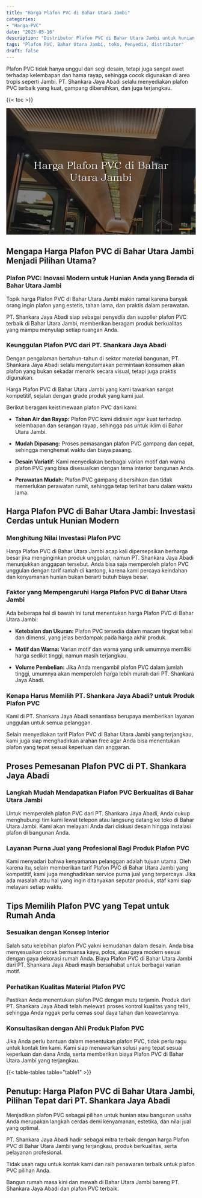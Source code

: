 ```yaml
---
title: "Harga Plafon PVC di Bahar Utara Jambi"
categories: 
- "Harga-PVC"
date: "2025-05-16"
description: "Distributor Plafon PVC di Bahar Utara Jambi untuk hunian, office, dan gerai. Material berkualitas, pilihan motif, warna menarik, dengan layanan penempatan dikerjakan oleh tenaga ahli ahli serta garansi resmi!|Jasa penyediaan Plafon PVC di Bahar Utara Jambi bagi keperluan rumah, office, maupun ritel, dengan produk unggulan dan pemasangan oleh teknisi profesional serta jaminan resmi.|Solusi Plafon PVC di Bahar Utara Jambi yang terbukti untuk hunian, office, dan gerai, dengan produk unggulan dan pemasangan oleh tenaga ahli berpengalaman serta jaminan resmi.|Penjualan Plafon PVC di Bahar Utara Jambi untuk rumah, office, serta gerai, beserta produk unggulan dan pemasangan ditangani oleh tim berpengalaman, dilengkapi beserta garansi resmi.}"
tags: "Plafon PVC, Bahar Utara Jambi, toko, Penyedia, distributor"
draft: false
---
```


Plafon PVC tidak hanya unggul dari segi desain, tetapi juga sangat awet terhadap kelembapan dan hama rayap, sehingga cocok digunakan di area tropis seperti Jambi. PT. Shankara Jaya Abadi selalu menyediakan plafon PVC terbaik yang kuat, gampang dibersihkan, dan juga terjangkau.

{{< toc >}}

![Harga Plafon PVC di Bahar Utara Jambi](/images/Harga-PVC/Harga-Plafon-PVC-di-Bahar-Utara-Jambi.png)


## Mengapa Harga Plafon PVC di Bahar Utara Jambi Menjadi Pilihan Utama?

### Plafon PVC: Inovasi Modern untuk Hunian Anda yang Berada di Bahar Utara Jambi

Topik harga Plafon PVC di Bahar Utara Jambi makin ramai karena banyak orang ingin plafon yang estetis, tahan lama, dan praktis dalam perawatan.

PT. Shankara Jaya Abadi siap sebagai penyedia dan supplier plafon PVC terbaik di Bahar Utara Jambi, memberikan beragam produk berkualitas yang mampu menyulap setiap ruangan Anda.

### Keunggulan Plafon PVC dari PT. Shankara Jaya Abadi

Dengan pengalaman bertahun-tahun di sektor material bangunan, PT. Shankara Jaya Abadi selalu mengutamakan permintaan konsumen akan plafon yang bukan sekadar menarik secara visual, tetapi juga praktis digunakan.

Harga Plafon PVC di Bahar Utara Jambi yang kami tawarkan sangat kompetitif, sejalan dengan grade produk yang kami jual.

Berikut beragam keistimewaan plafon PVC dari kami:

- **Tahan Air dan Rayap:** Plafon PVC kami didisain agar kuat terhadap kelembapan dan serangan rayap, sehingga pas untuk iklim di Bahar Utara Jambi.

- **Mudah Dipasang:** Proses pemasangan plafon PVC gampang dan cepat, sehingga menghemat waktu dan biaya pasang.

- **Desain Variatif:** Kami menyediakan berbagai varian motif dan warna plafon PVC yang bisa disesuaikan dengan tema interior bangunan Anda.

- **Perawatan Mudah:** Plafon PVC gampang dibersihkan dan tidak memerlukan perawatan rumit, sehingga tetap terlihat baru dalam waktu lama.

## Harga Plafon PVC di Bahar Utara Jambi: Investasi Cerdas untuk Hunian Modern

### Menghitung Nilai Investasi Plafon PVC

Harga Plafon PVC di Bahar Utara Jambi acap kali dipersepsikan berharga besar jika menginginkan produk unggulan, namun PT. Shankara Jaya Abadi menunjukkan anggapan tersebut. Anda bisa saja memperoleh plafon PVC unggulan dengan tarif ramah di kantong, karena kami percaya keindahan dan kenyamanan hunian bukan berarti butuh biaya besar.

### Faktor yang Mempengaruhi Harga Plafon PVC di Bahar Utara Jambi

Ada beberapa hal di bawah ini turut menentukan harga Plafon PVC di Bahar Utara Jambi:

- **Ketebalan dan Ukuran:** Plafon PVC tersedia dalam macam tingkat tebal dan dimensi, yang jelas berdampak pada harga akhir produk.

- **Motif dan Warna:** Varian motif dan warna yang unik umumnya memiliki harga sedikit tinggi, namun masih terjangkau.

- **Volume Pembelian:** Jika Anda mengambil plafon PVC dalam jumlah tinggi, umumnya akan memperoleh harga lebih murah dari PT. Shankara Jaya Abadi.

### Kenapa Harus Memilih PT. Shankara Jaya Abadi? untuk Produk Plafon PVC

Kami di PT. Shankara Jaya Abadi senantiasa berupaya memberikan layanan unggulan untuk semua pelanggan.

Selain menyediakan tarif Plafon PVC di Bahar Utara Jambi yang terjangkau, kami juga siap menghadirkan arahan free agar Anda bisa menentukan plafon yang tepat sesuai keperluan dan anggaran.

## Proses Pemesanan Plafon PVC di PT. Shankara Jaya Abadi

### Langkah Mudah Mendapatkan Plafon PVC Berkualitas di Bahar Utara Jambi

Untuk memperoleh plafon PVC dari PT. Shankara Jaya Abadi, Anda cukup menghubungi tim kami lewat telepon atau langsung datang ke toko di Bahar Utara Jambi. Kami akan melayani Anda dari diskusi desain hingga instalasi plafon di bangunan Anda.

### Layanan Purna Jual yang Profesional Bagi Produk Plafon PVC

Kami menyadari bahwa kenyamanan pelanggan adalah tujuan utama. Oleh karena itu, selain memberikan tarif Plafon PVC di Bahar Utara Jambi yang kompetitif, kami juga menghadirkan service purna jual yang terpercaya. Jika ada masalah atau hal yang ingin ditanyakan seputar produk, staf kami siap melayani setiap waktu.

## Tips Memilih Plafon PVC yang Tepat untuk Rumah Anda

### Sesuaikan dengan Konsep Interior

Salah satu kelebihan plafon PVC yakni kemudahan dalam desain. Anda bisa menyesuaikan corak bernuansa kayu, polos, atau gaya modern sesuai dengan gaya dekorasi rumah Anda. Biaya Plafon PVC di Bahar Utara Jambi dari PT. Shankara Jaya Abadi masih bersahabat untuk berbagai varian motif.

### Perhatikan Kualitas Material Plafon PVC

Pastikan Anda menentukan plafon PVC dengan mutu terjamin. Produk dari PT. Shankara Jaya Abadi telah melewati proses kontrol kualitas yang teliti, sehingga Anda nggak perlu cemas soal daya tahan dan keawetannya.

### Konsultasikan dengan Ahli Produk Plafon PVC

Jika Anda perlu bantuan dalam menentukan plafon PVC, tidak perlu ragu untuk kontak tim kami. Kami siap menawarkan solusi yang tepat sesuai keperluan dan dana Anda, serta memberikan biaya Plafon PVC di Bahar Utara Jambi yang terjangkau.

{{< table-tables table="table1" >}}

## Penutup: Harga Plafon PVC di Bahar Utara Jambi, Pilihan Tepat dari PT. Shankara Jaya Abadi

Menjadikan plafon PVC sebagai pilihan untuk hunian atau bangunan usaha Anda merupakan langkah cerdas demi kenyamanan, estetika, dan nilai jual yang optimal.

PT. Shankara Jaya Abadi hadir sebagai mitra terbaik dengan harga Plafon PVC di Bahar Utara Jambi yang terjangkau, produk berkualitas, serta pelayanan profesional.

Tidak usah ragu untuk kontak kami dan raih penawaran terbaik untuk plafon PVC pilihan Anda.

Bangun rumah masa kini dan mewah di Bahar Utara Jambi bareng PT. Shankara Jaya Abadi dan plafon PVC terbaik.